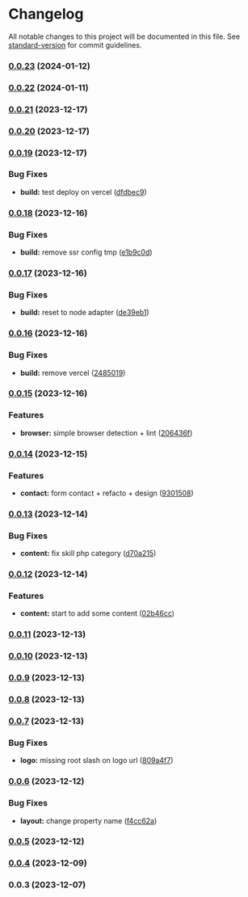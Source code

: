# Changelog

All notable changes to this project will be documented in this file. See [standard-version](https://github.com/conventional-changelog/standard-version) for commit guidelines.

### [0.0.23](https://github.com/vincent-leclerc-dev/blog/compare/v0.0.22...v0.0.23) (2024-01-12)

### [0.0.22](https://github.com/vincent-leclerc-dev/blog/compare/v0.0.21...v0.0.22) (2024-01-11)

### [0.0.21](https://github.com/vincent-leclerc-dev/blog/compare/v0.0.20...v0.0.21) (2023-12-17)

### [0.0.20](https://github.com/vincent-leclerc-dev/blog/compare/v0.0.19...v0.0.20) (2023-12-17)

### [0.0.19](https://github.com/vincent-leclerc-dev/blog/compare/v0.0.18...v0.0.19) (2023-12-17)


### Bug Fixes

* **build:** test deploy on vercel ([dfdbec9](https://github.com/vincent-leclerc-dev/blog/commit/dfdbec930e053637c8afef9c68169b88d74a204c))

### [0.0.18](https://github.com/vincent-leclerc-dev/blog/compare/v0.0.17...v0.0.18) (2023-12-16)


### Bug Fixes

* **build:** remove ssr config tmp ([e1b9c0d](https://github.com/vincent-leclerc-dev/blog/commit/e1b9c0dfcd2da76a533e82417c101d23d092bb50))

### [0.0.17](https://github.com/vincent-leclerc-dev/blog/compare/v0.0.16...v0.0.17) (2023-12-16)


### Bug Fixes

* **build:** reset to node adapter ([de39eb1](https://github.com/vincent-leclerc-dev/blog/commit/de39eb177435aec9938d93f098e39bd4755e1663))

### [0.0.16](https://github.com/vincent-leclerc-dev/blog/compare/v0.0.15...v0.0.16) (2023-12-16)


### Bug Fixes

* **build:** remove vercel ([2485019](https://github.com/vincent-leclerc-dev/blog/commit/2485019fe5fff97a57e765c7ca0715280cbb2b6a))

### [0.0.15](https://github.com/vincent-leclerc-dev/blog/compare/v0.0.14...v0.0.15) (2023-12-16)


### Features

* **browser:** simple browser detection + lint ([206436f](https://github.com/vincent-leclerc-dev/blog/commit/206436f58cf2bbe78ac9cf0340ee3434d73051d4))

### [0.0.14](https://github.com/vincent-leclerc-dev/blog/compare/v0.0.13...v0.0.14) (2023-12-15)


### Features

* **contact:** form contact + refacto + design ([9301508](https://github.com/vincent-leclerc-dev/blog/commit/9301508896521e12799b3035b3ba8ecfb5bddc0d))

### [0.0.13](https://github.com/vincent-leclerc-dev/blog/compare/v0.0.12...v0.0.13) (2023-12-14)


### Bug Fixes

* **content:** fix skill php category ([d70a215](https://github.com/vincent-leclerc-dev/blog/commit/d70a2153e81932b1e7cf856c8bf1391f568aec86))

### [0.0.12](https://github.com/vincent-leclerc-dev/blog/compare/v0.0.11...v0.0.12) (2023-12-14)


### Features

* **content:** start to add some content ([02b46cc](https://github.com/vincent-leclerc-dev/blog/commit/02b46ccae4060f90fcdb27b61c57cec522988a54))

### [0.0.11](https://github.com/vincent-leclerc-dev/blog/compare/v0.0.10...v0.0.11) (2023-12-13)

### [0.0.10](https://github.com/vincent-leclerc-dev/blog/compare/v0.0.9...v0.0.10) (2023-12-13)

### [0.0.9](https://github.com/vincent-leclerc-dev/blog/compare/v0.0.8...v0.0.9) (2023-12-13)

### [0.0.8](https://github.com/vincent-leclerc-dev/blog/compare/v0.0.7...v0.0.8) (2023-12-13)

### [0.0.7](https://github.com/vincent-leclerc-dev/blog/compare/v0.0.6...v0.0.7) (2023-12-13)


### Bug Fixes

* **logo:** missing root slash on logo url ([809a4f7](https://github.com/vincent-leclerc-dev/blog/commit/809a4f732a54e0c66b4f9533f2747aa7807b5136))

### [0.0.6](https://github.com/vincent-leclerc-dev/blog/compare/v0.0.5...v0.0.6) (2023-12-12)


### Bug Fixes

* **layout:** change property name ([f4cc62a](https://github.com/vincent-leclerc-dev/blog/commit/f4cc62a3f473188cd38f69993435a2a465710aee))

### [0.0.5](https://github.com/vincent-leclerc-dev/blog/compare/v0.0.4...v0.0.5) (2023-12-12)

### [0.0.4](https://github.com/vincent-leclerc-dev/blog/compare/v0.0.3...v0.0.4) (2023-12-09)

### 0.0.3 (2023-12-07)
